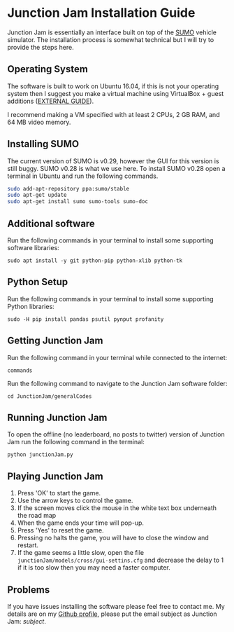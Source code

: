 # Junction Jam Installation Guide
Junction Jam is essentially an interface built on top of the [SUMO](http://sumo.dlr.de/wiki) vehicle simulator.
The installation process is somewhat technical but I will try to provide the steps here.

## Operating System
The software is built to work on Ubuntu 16.04, if this is not your operating system
then I suggest you make a virtual machine using VirtualBox + guest additions ([EXTERNAL GUIDE](http://www.psychocats.net/ubuntu/virtualbox)).

I recommend making a VM specified with at least 2 CPUs, 2 GB RAM, and 64 MB video memory.

## Installing SUMO
The current version of SUMO is v0.29, however the GUI for this version is still buggy.
SUMO v0.28 is what we use here. To install SUMO v0.28 open a terminal in Ubuntu and
run the following commands. 
```sh
sudo add-apt-repository ppa:sumo/stable
sudo apt-get update
sudo apt-get install sumo sumo-tools sumo-doc
```

## Additional software
Run the following commands in your terminal to install some supporting software libraries:
```
sudo apt install -y git python-pip python-xlib python-tk
```

## Python Setup
Run the following commands in your terminal to install some supporting Python libraries:
```
sudo -H pip install pandas psutil pynput profanity
```

## Getting Junction Jam
Run the following command in your terminal while connected to the internet:
```
commands
```
Run the following command to navigate to the Junction Jam software folder:
```
cd JunctionJam/generalCodes
```

## Running Junction Jam
To open the offline (no leaderboard, no posts to twitter) version of Junction Jam
run the following command in the terminal:
```
python junctionJam.py
```

## Playing Junction Jam
1. Press 'OK' to start the game.
2. Use the arrow keys to control the game.
3. If the screen moves click the mouse in the white text box underneath the road map
4. When the game ends your time will pop-up.
5. Press 'Yes' to reset the game.
6. Pressing no halts the game, you will have to close the window and restart.
7. If the game seems a little slow, open the file `junctionJam/models/cross/gui-settins.cfg` and decrease the delay to 1
if it is too slow then you may need a faster computer.

## Problems
If you have issues installing the software please feel free to contact me. My details are on my 
[Github profile](https://github.com/cbrafter), please put the email subject as Junction Jam: *subject*.
